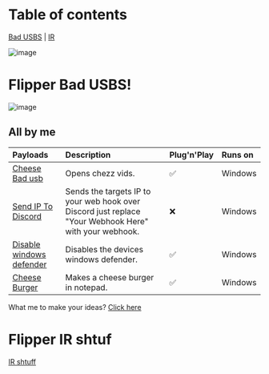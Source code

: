 # Table of contents
[Bad USBS](https://github.com/S3v406/flipper-dump/blob/main/README.md#flipper-bad-usbs) | [IR](https://github.com/S3v406/flipper-dump/edit/main/README.md#flipper-ir-shtuf)

![image](https://github.com/S3v406/flipper-dump/assets/126850927/61c628bd-b3a2-4d2c-a655-8d4594ad71c3)

# Flipper Bad USBS!
![image](https://github.com/S3v406/flipper-bad-usbs/assets/126850927/eb6cdf26-4c3e-49e8-be20-a8da62e4bf34)

## All by me

| Payloads                                                                                                        | Description                                                                                       | Plug'n'Play | Runs on      |
| :-------------------------------------------------------------------------------------------------------------- | :------------------------------------------------------------------------------------------------ | :-----------| :------------|
| [Cheese Bad usb](https://github.com/S3v406/flipper-bad-usbs/tree/main/Scripts/Chezz)                | Opens chezz vids.      |✅           | Windows     |
| [Send IP To Discord](https://github.com/S3v406/flipper-bad-usbs/tree/main/Scripts/Send%20IP%20to%20discord)              | Sends the targets IP to your web hook over Discord just replace "Your Webhook Here" with your webhook.                                     |❌          | Windows     |      
| [Disable windows defender](https://github.com/S3v406/flipper-bad-usbs/tree/main/Scripts/No%20more%20win%20defen)               | Disables the devices windows defender.                          |✅           | Windows      |      
| [Cheese Burger](https://github.com/S3v406/flipper-bad-usbs/tree/main/Scripts/Chezz%20Burger)                 | Makes a cheese burger in notepad.       |✅           | Windows      | 

What me to make your ideas? [Click here](https://docs.google.com/forms/d/e/1FAIpQLSdAMK09G3v0QbYnguRUPCNsvuS12Ol_SYMxd3ZDsQ4DR4-34w/viewform?usp=sf_link)

# Flipper IR shtuf
[IR shtuff](https://github.com/S3v406/flipper-dump/tree/main/IR)
